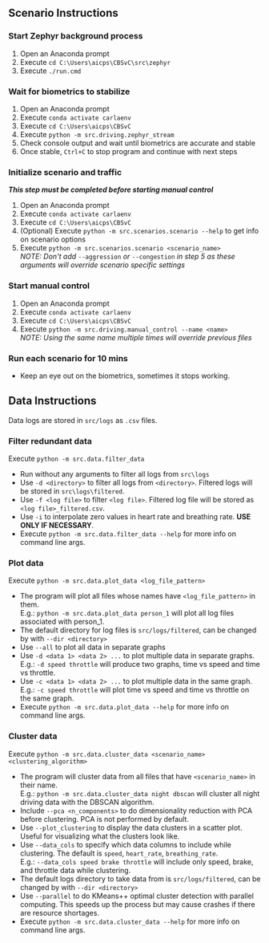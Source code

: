 ## Scenario Instructions

### Start Zephyr background process
1. Open an Anaconda prompt
3. Execute `cd C:\Users\aicps\CBSvC\src\zephyr`
4. Execute `./run.cmd`

### Wait for biometrics to stabilize
1. Open an Anaconda prompt
2. Execute `conda activate carlaenv`
3. Execute `cd C:\Users\aicps\CBSvC`
4. Execute `python -m src.driving.zephyr_stream`
5. Check console output and wait until biometrics are accurate and stable
6. Once stable, `Ctrl+C` to stop program and continue with next steps

### Initialize scenario and traffic
_**This step must be completed before starting manual control**_
1. Open an Anaconda prompt
2. Execute `conda activate carlaenv`
3. Execute `cd C:\Users\aicps\CBSvC`
4. (Optional) Execute `python -m src.scenarios.scenario --help` to get info on scenario options
4. Execute `python -m src.scenarios.scenario <scenario_name>`
<br>_NOTE: Don't add_ `--aggression` _or_ `--congestion` _in step 5 as these arguments will override scenario specific settings_

### Start manual control
1. Open an Anaconda prompt
2. Execute `conda activate carlaenv`
3. Execute `cd C:\Users\aicps\CBSvC`
4. Execute `python -m src.driving.manual_control --name <name>`
<br>_NOTE: Using the same name multiple times will override previous files_

### Run each scenario for 10 mins
- Keep an eye out on the biometrics, sometimes it stops working.


## Data Instructions

Data logs are stored in `src/logs` as `.csv` files.

### Filter redundant data
Execute `python -m src.data.filter_data`
- Run without any arguments to filter all logs from `src\logs`
- Use `-d <directory>` to filter all logs from `<directory>`. Filtered logs will be stored in `src\logs\filtered`.
- Use `-f <log file>` to filter `<log file>`. Filtered log file will be stored as `<log file>_filtered.csv`.
- Use `-i` to interpolate zero values in heart rate and breathing rate. **USE ONLY IF NECESSARY**.
- Execute `python -m src.data.filter_data --help` for more info on command line args.

### Plot data
Execute `python -m src.data.plot_data <log_file_pattern>`
- The program will plot all files whose names have `<log_file_pattern>` in them.
<br>E.g.: `python -m src.data.plot_data person_1` will plot all log files associated with person_1.
- The default directory for log files is `src/logs/filtered`, can be changed by with `--dir <directory>`
- Use `--all` to plot all data in separate graphs
- Use `-d <data 1> <data 2> ...` to plot multiple data in separate graphs.
<br>E.g.: `-d speed throttle` will produce two graphs, time vs speed and time vs throttle.
- Use `-c <data 1> <data 2> ...` to plot multiple data in the same graph.
<br>E.g.: `-c speed throttle` will plot time vs speed and time vs throttle on the same graph.
- Execute `python -m src.data.plot_data --help` for more info on command line args.

### Cluster data
Execute `python -m src.data.cluster_data <scenario_name> <clustering_algorithm>`
- The program will cluster data from all files that have `<scenario_name>` in their name.
<br>E.g.: `python -m src.data.cluster_data night dbscan` will cluster all night driving data with the DBSCAN algorithm.
- Include `--pca <n_components>` to do dimensionality reduction with PCA before clustering. PCA is not performed by default.
- Use `--plot_clustering` to display the data clusters in a scatter plot. Useful for visualizing what the clusters look like.
- Use `--data_cols` to specify which data columns to include while clustering. The default is `speed`, `heart_rate`, `breathing_rate`.
<br>E.g.: `--data_cols speed brake throttle` will include only speed, brake, and throttle data while clustering.
- The default logs directory to take data from is `src/logs/filtered`, can be changed by with `--dir <directory>`
- Use `--parallel` to do KMeans++ optimal cluster detection with parallel computing. This speeds up the process but may cause crashes if there are resource shortages.
- Execute `python -m src.data.cluster_data --help` for more info on command line args.
